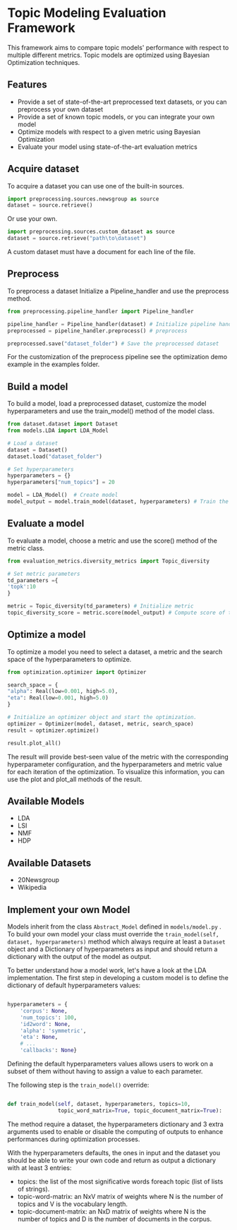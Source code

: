 # Topic Modeling Evaluation Framework

This framework aims to compare topic models' performance with respect to multiple different metrics. Topic models are optimized using Bayesian Optimization techniques.

Features
--------

* Provide a set of state-of-the-art preprocessed text datasets, or you can preprocess your own dataset
* Provide a set of known topic models, or you can integrate your own model
* Optimize models with respect to a given metric using Bayesian Optimization
* Evaluate your model using state-of-the-art evaluation metrics

Acquire dataset
---------------

To acquire a dataset you can use one of the built-in sources.

``` python
import preprocessing.sources.newsgroup as source
dataset = source.retrieve()
```

Or use your own.

``` python
import preprocessing.sources.custom_dataset as source
dataset = source.retrieve("path\to\dataset")
```

A custom dataset must have a document for each line of the file.

Preprocess
----------

To preprocess a dataset Initialize a Pipeline_handler and use the preprocess method.

``` python
from preprocessing.pipeline_handler import Pipeline_handler

pipeline_handler = Pipeline_handler(dataset) # Initialize pipeline handler
preprocessed = pipeline_handler.preprocess() # preprocess

preprocessed.save("dataset_folder") # Save the preprocessed dataset
```

For the customization of the preprocess pipeline see the optimization demo example in the examples folder.

Build a model
-------------

To build a model, load a preprocessed dataset, customize the model hyperparameters and use the train_model() method of the model class.

``` python
from dataset.dataset import Dataset
from models.LDA import LDA_Model

# Load a dataset
dataset = Dataset()
dataset.load("dataset_folder")

# Set hyperparameters
hyperparameters = {}
hyperparameters["num_topics"] = 20

model = LDA_Model()  # Create model
model_output = model.train_model(dataset, hyperparameters) # Train the model
```

Evaluate a model
----------------

To evaluate a model, choose a metric and use the score() method of the metric class.

``` python
from evaluation_metrics.diversity_metrics import Topic_diversity

# Set metric parameters
td_parameters ={
'topk':10
}

metric = Topic_diversity(td_parameters) # Initialize metric
topic_diversity_score = metric.score(model_output) # Compute score of the metric
``` 

Optimize a model
----------------

To optimize a model you need to select a dataset, a metric and the search space of the hyperparameters to optimize.

```python
from optimization.optimizer import Optimizer

search_space = {
"alpha": Real(low=0.001, high=5.0),
"eta": Real(low=0.001, high=5.0)
}

# Initialize an optimizer object and start the optimization.
optimizer = Optimizer(model, dataset, metric, search_space)
result = optimizer.optimize()

result.plot_all()
```

 
The result will provide best-seen value of the metric with the corresponding hyperparameter configuration, and the hyperparameters and metric value for each iteration of the optimization. To visualize this information, you can use the plot and plot_all methods of the result.

Available Models
----------------

* LDA
* LSI
* NMF
* HDP

Available Datasets
----------------

* 20Newsgroup
* Wikipedia

Implement your own Model
------------------------

Models inherit from the class `Abstract_Model` defined in `models/model.py` .
To build your own model your class must override the `train_model(self, dataset, hyperparameters)` method which always require at least a `Dataset` object and a Dictionary of hyperparameters as input and should return a dictionary with the output of the model as output.

To better understand how a model work, let's have a look at the LDA implementation.
The first step in developing a custom model is to define the dictionary of default hyperparameters values:

``` python

hyperparameters = {
    'corpus': None,
    'num_topics': 100,
    'id2word': None,
    'alpha': 'symmetric',
    'eta': None,
    # ...
    'callbacks': None}

```
Defining the default hyperparameters values allows users to work on a subset of them without having to assign a value to each parameter.

The following step is the `train_model()` override:

``` python

def train_model(self, dataset, hyperparameters, topics=10,
                topic_word_matrix=True, topic_document_matrix=True):

```

The method require a dataset, the hyperparameters dictionary and 3 extra arguments used to enable or disable the computing of outputs to enhance performances during optimization processes.

With the hyperparameters defaults, the ones in input and the dataset you should be able to write your own code and return as output a dictionary with at least 3 entries:

* topics: the list of the most significative words foreach topic (list of lists of strings).
* topic-word-matrix: an NxV matrix of weights where N is the number of topics and V is the vocabulary length.
* topic-document-matrix: an NxD matrix of weights where N is the number of topics and D is the number of documents in the corpus.
